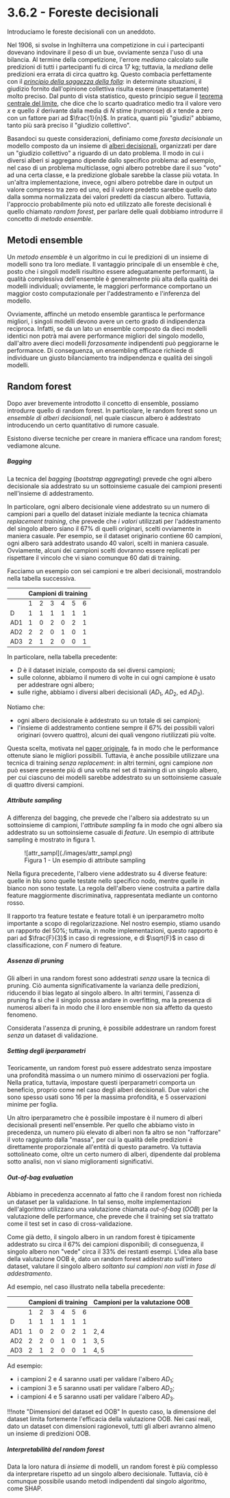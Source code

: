 # 3.6.2 - Foreste decisionali

Introduciamo le foreste decisionali con un aneddoto.

Nel 1906, si svolse in Inghilterra una competizione in cui i partecipanti dovevano indovinare il peso di un bue, ovviamente senza l'uso di una bilancia. Al termine della competizione, l'errore *mediano* calcolato sulle predizioni di tutti i partecipanti fu di circa $17$ kg; tuttavia, la *mediana* delle predizioni era errata di circa quattro kg. Questo combacia perfettamente con il [*principio della saggezza della folla*](https://it.wikipedia.org/wiki/Saggezza_della_folla): in determinate situazioni, il giudizio fornito dall'opinione collettiva risulta essere (inaspettatamente) molto preciso. Dal punto di vista statistico, questo principio segue il [teorema centrale del limite](https://it.wikipedia.org/wiki/Teoremi_centrali_del_limite), che dice che lo scarto quadratico medio tra il valore vero $x$ e quello $\hat{x}$ derivante dalla media di $N$ stime (rumorose) di $x$ tende a zero con un fattore pari ad $\frac{1}{n}$. In pratica, quanti più "giudizi" abbiamo, tanto più sarà preciso il "giudizio collettivo".

Basandoci su queste considerazioni, definiamo come *foresta decisionale* un modello composto da un insieme di [alberi decisionali](01_decision_trees.md), organizzati per dare un "giudizio collettivo" a riguardo di un dato problema. Il modo in cui i diversi alberi si aggregano dipende dallo specifico problema: ad esempio, nel caso di un problema multiclasse, ogni albero potrebbe dare il suo "voto" ad una certa classe, e la predizione globale sarebbe la classe più votata. In un'altra implementazione, invece, ogni albero potrebbe dare in output un valore compreso tra zero ed uno, ed il valore predetto sarebbe quello dato dalla somma normalizzata dei valori predetti da ciascun albero. Tuttavia, l'approccio probabilmente più noto ed utilizzato alle foreste decisionali è quello chiamato *random forest*, per parlare delle quali dobbiamo introdurre il concetto di *metodo ensemble*.

## Metodi ensemble

Un *metodo ensemble* è un algoritmo in cui le predizioni di un insieme di modelli sono tra loro mediate. Il vantaggio principale di un ensemble è che, posto che i singoli modelli risultino essere adeguatamente performanti, la qualità complessiva dell'ensemble è generalmente più alta della qualità dei modelli individuali; ovviamente, le maggiori performance comportano un maggior costo computazionale per l'addestramento e l'inferenza del modello.

Ovviamente, affinché un metodo ensemble garantisca le performance migliori, i singoli modelli devono avere un certo grado di indipendenza reciproca. Infatti, se da un lato un ensemble composto da dieci modelli identici non potrà mai avere performance migliori del singolo modello, dall'altro avere dieci modelli *forzosamente* indipendenti può peggiorarne le performance. Di conseguenza, un ensembling efficace richiede di individuare un giusto bilanciamento tra indipendenza e qualità dei singoli modelli.

## Random forest

Dopo aver brevemente introdotto il concetto di ensemble, possiamo introdurre quello di random forest. In particolare, le random forest sono un *ensemble di alberi decisionali*, nel quale ciascun albero è addestrato introducendo un certo quantitativo di rumore casuale.

Esistono diverse tecniche per creare in maniera efficace una random forest; vediamone alcune.

##### Bagging

La tecnica del *bagging* (*bootstrap aggregating*) prevede che ogni albero decisionale sia addestrato su un sottoinsieme casuale dei campioni presenti nell'insieme di addestramento.

In particolare, ogni albero decisionale viene addestrato su un numero di campioni pari a quello del dataset iniziale mediante la tecnica chiamata *replacement training*, che prevede che *i valori* utilizzati per l'addestramento del singolo albero siano il $67\%$ di quelli originari, scelti ovviamente in maniera casuale. Per esempio, se il dataset originario contiene $60$ campioni, ogni albero sarà addestrato usando $40$ valori, scelti in maniera casuale. Ovviamente, alcuni dei campioni scelti dovranno essere replicati per rispettare il vincolo che vi siano comunque $60$ dati di training.

Facciamo un esempio con sei campioni e tre alberi decisionali, mostrandolo nella tabella successiva.

<table>
<thead>
  <tr>
    <th></th>
    <th colspan="6">Campioni di training</th>
  </tr>
</thead>
<tbody>
  <tr>
    <td></td>
    <td>1</td>
    <td>2</td>
    <td>3</td>
    <td>4</td>
    <td>5</td>
    <td>6</td>
  </tr>
  <tr>
    <td>D</td>
    <td>1</td>
    <td>1</td>
    <td>1</td>
    <td>1</td>
    <td>1</td>
    <td>1</td>
  </tr>
  <tr>
    <td>AD1</td>
    <td>1</td>
    <td>0</td>
    <td>2</td>
    <td>0</td>
    <td>2</td>
    <td>1</td>
  </tr>
  <tr>
    <td>AD2</td>
    <td>2</td>
    <td>2</td>
    <td>0</td>
    <td>1</td>
    <td>0</td>
    <td>1</td>
  </tr>
  <tr>
    <td>AD3</td>
    <td>2</td>
    <td>1</td>
    <td>2</td>
    <td>0</td>
    <td>0</td>
    <td>1</td>
  </tr>
</tbody>
</table>

In particolare, nella tabella precedente:

* $D$ è il dataset iniziale, composto da sei diversi campioni;
* sulle colonne, abbiamo il numero di volte in cui ogni campione è usato per addestrare ogni albero;
* sulle righe, abbiamo i diversi alberi decisionali ($AD_1$, $AD_2$, ed $AD_3$).

Notiamo che:

* ogni albero decisionale è addestrato su un totale di sei campioni;
* l'insieme di addestramento contiene sempre il $67\%$ dei possibili valori originari (ovvero quattro), alcuni dei quali vengono riutilizzati più volte.

Questa scelta, motivata nel [paper originale](https://www.stat.berkeley.edu/~breiman/randomforest2001.pdf), fa in modo che le performance ottenute siano le migliori possibili. Tuttavia, è anche possibile utilizzare una tecnica di training *senza replacement*: in altri termini, ogni campione *non* può essere presente più di una volta nel set di training di un singolo albero, per cui ciascuno dei modelli sarebbe addestrato su un sottoinsieme casuale di quattro diversi campioni.

##### Attribute sampling

A differenza del bagging, che prevede che l'albero sia addestrato su un sottoinsieme di campioni, l'*attribute sampling* fa in modo che ogni albero sia addestrato su un sottoinsieme casuale di *feature*. Un esempio di attribute sampling è mostrato in figura 1.

<figure markdown>
  ![attr_sampl](./images/attr_sampl.png)
  <figcaption>Figura 1 - Un esempio di attribute sampling</figcaption>
</figure>

Nella figura precedente, l'albero viene addestrato su $4$ diverse feature: quelle in blu sono quelle testate nello specifico nodo, mentre quelle in bianco non sono testate. La regola dell'albero viene costruita a partire dalla feature maggiormente discriminativa, rappresentata mediante un contorno rosso.

Il rapporto tra feature testate e feature totali è un iperparametro molto importante a scopo di regolarizzazione. Nel nostro esempio, stiamo usando un rapporto del $50\%$; tuttavia, in molte implementazioni, questo rapporto è pari ad $\frac{F}{3}$ in caso di regressione, e di $\sqrt{F}$ in caso di classificazione, con $F$ numero di feature.

##### Assenza di pruning

Gli alberi in una random forest sono addestrati *senza* usare la tecnica di pruning. Ciò aumenta significativamente la varianza delle predizioni, riducendo il bias legato al singolo albero. In altri termini, l'assenza di pruning fa sì che il singolo possa andare in overfitting, ma la presenza di numerosi alberi fa in modo che il loro ensemble non sia affetto da questo fenomeno.

Considerata l'assenza di pruning, è possibile addestrare un random forest *senza* un dataset di validazione.

##### Setting degli iperparametri

Teoricamente, un random forest può essere addestrato senza impostare una profondità massima o un numero minimo di osservazioni per foglia. Nella pratica, tuttavia, impostare questi iperparametri comporta un beneficio, proprio come nel caso degli alberi decisionali. Due valori che sono spesso usati sono $16$ per la massima profondità, e $5$ osservazioni minime per foglia.

Un altro iperparametro che è possibile impostare è il numero di alberi decisionali presenti nell'ensemble. Per quello che abbiamo visto in precedenza, un numero più elevato di alberi non fa altro se non "rafforzare" il voto raggiunto dalla "massa", per cui la qualità delle predizioni è direttamente proporzionale all'entità di questo parametro. Va tuttavia sottolineato come, oltre un certo numero di alberi, dipendente dal problema sotto analisi, non vi siano miglioramenti significativi.

##### Out-of-bag evaluation

Abbiamo in precedenza accennato al fatto che il random forest non richieda un dataset per la validazione. In tal senso, molte implementazioni dell'algoritmo utilizzano una valutazione chiamata *out-of-bag* (*OOB*) per la valutazione delle performance, che prevede che il training set sia trattato come il test set in caso di cross-validazione.

Come già detto, il singolo albero in un random forest è tipicamente addestrato su circa il $67\%$ dei campioni disponibili; di conseguenza, il singolo albero non "vede" circa il $33\%$ dei restanti esempi. L'idea alla base della valutazione OOB è, dato un random forest addestrato sull'intero dataset, valutare il singolo albero *soltanto sui campioni non visti in fase di addestramento*.

Ad esempio, nel caso illustrato nella tabella precedente:

<table>
<thead>
  <tr>
    <th></th>
    <th colspan="6">Campioni di training</th>
    <th>Campioni per la valutazione OOB</th>
  </tr>
</thead>
<tbody>
  <tr>
    <td></td>
    <td>1</td>
    <td>2</td>
    <td>3</td>
    <td>4</td>
    <td>5</td>
    <td>6</td>
    <td></td>
  </tr>
  <tr>
    <td>D</td>
    <td>1</td>
    <td>1</td>
    <td>1</td>
    <td>1</td>
    <td>1</td>
    <td>1</td>
    <td></td>
  </tr>
  <tr>
    <td>AD1</td>
    <td>1</td>
    <td>0</td>
    <td>2</td>
    <td>0</td>
    <td>2</td>
    <td>1</td>
    <td>2, 4</td>
  </tr>
  <tr>
    <td>AD2</td>
    <td>2</td>
    <td>2</td>
    <td>0</td>
    <td>1</td>
    <td>0</td>
    <td>1</td>
    <td>3, 5</td>
  </tr>
  <tr>
    <td>AD3</td>
    <td>2</td>
    <td>1</td>
    <td>2</td>
    <td>0</td>
    <td>0</td>
    <td>1</td>
    <td>4, 5</td>
  </tr>
</tbody>
</table>

Ad esempio:

* i campioni $2$ e $4$ saranno usati per validare l'albero $AD_1$;
* i campioni $3$ e $5$ saranno usati per validare l'albero $AD_2$;
* i campioni $4$ e $5$ saranno usati per validare l'albero $AD_3$.

!!!note "Dimensioni del dataset ed OOB"
    In questo caso, la dimensione del dataset limita fortemente l'efficacia della valutazione OOB. Nei casi reali, dato un dataset con dimensioni ragionevoli, tutti gli alberi avranno almeno un insieme di predizioni OOB.

##### Interpretabilità del random forest

Data la loro natura di *insieme* di modelli, un random forest è più complesso da interpretare rispetto ad un singolo albero decisionale. Tuttavia, ciò è comunque possibile usando metodi indipendenti dal singolo algoritmo, come SHAP.

